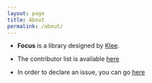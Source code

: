```yaml
---
layout: page
title: About
permalink: /about/
---
```


- **Focus** is a library designed by [Klee](http://kleegroup.com).

- The contributor list is available [here](https://github.com/KleeGroup/focus/graphs/contributors)

- In order to declare an issue, you can go [here](https://github.com/KleeGroup/focus/issues)

